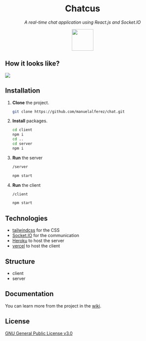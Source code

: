 <h1 align="center">Chatcus</h1>

<p align="center"><i>A real-time chat application using React.js and Socket.IO</i></p>

<div align="center">
	<img src="https://cdn-icons-png.flaticon.com/512/628/628277.png" height="70px"/>
</div>

## How it looks like?




![](https://i.ibb.co/SmFRsjh/BG-00-4.png)

## Installation 

1. **Clone** the project. 

   ```bash
   git clone https://github.com/manuelalferez/chat.git
   ```

2. **Install** packages. 

   ```bash
   cd client 
   npm i 
   cd .. 
   cd server 
   npm i
   ```

3. **Run** the server

   ```bash
   /server
   
   npm start 
   ```

4. **Run** the client 

   ```bash
   /client
   
   npm start 
   ```

## Technologies 

* [tailwindcss](https://tailwindcss.com/) for the CSS
* [Socket.IO](https://socket.io/) for the communication  
* [Heroku](https://www.heroku.com/) to host the server
* [vercel](https://vercel.com/) to host the client 

## Structure

* client
* server

## Documentation 

You can learn more from the project in the [wiki](https://github.com/manuelalferez/chat/wiki). 

## License 

[GNU General Public License v3.0](https://github.com/manuelalferez/chat/blob/master/LICENSE.md)

